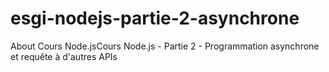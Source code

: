 # esgi-nodejs-partie-2-asynchrone
About Cours Node.jsCours Node.js - Partie 2 - Programmation asynchrone et requête à d'autres APIs
